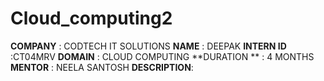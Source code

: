 # Cloud_computing2
**COMPANY** : CODTECH IT SOLUTIONS
**NAME** : DEEPAK 
**INTERN ID** :CT04MRV
**DOMAIN**  : CLOUD COMPUTING 
**DURATION ** : 4 MONTHS 
**MENTOR**  : NEELA SANTOSH 
**DESCRIPTION**:
